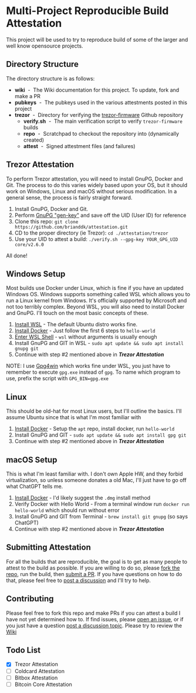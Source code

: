 # Multi-Project Reproducible Build Attestation

This project will be used to try to reproduce build of some of the larger and well know opensource projects.  

## Directory Structure

The directory structure is as follows:

* **wiki** &nbsp;-&nbsp; The Wiki documentation for this project.  To update, fork and make a PR
* **pubkeys** &nbsp;-&nbsp; The pubkeys used in the various attestments posted in this project
* **trezor** &nbsp;-&nbsp; Directory for verifying the [trezor-firmware](https://github.com/trezor/trezor-firmware) Github repository
  * **verify.sh** &nbsp;-&nbsp; The main verification script to verify `trezor-firmware` builds
  * **repo** &nbsp;-&nbsp; Scratchpad to checkout the repository into (dynamically created)
  * **attest** &nbsp;-&nbsp; Signed attestment files (and failures)

## Trezor Attestation

To perform Trezor attestation, you will need to install GnuPG, Docker and Git. 
The process to do this varies widely based upon your OS, but it should work on
Windows, Linux and macOS without serious modification.  In a general sense, the process is
fairly straight forward.

1. Install GnuPG, Docker and Git.
2. Perform [GnuPG "gen-key"](https://www.gnupg.org/gph/en/manual/c14.html) and save off the UID (User ID) for reference
2. Clone this repo: `git clone https://github.com/brianddk/attestation.git`
3. CD to the proper directory (ie Trezor): `cd ./attestation/trezor`
4. Use your UID to attest a build: `./verify.sh --gpg-key YOUR_GPG_UID core/v2.6.0`

All done!

## Windows Setup

Most builds use Docker under Linux, which is fine if you have an updated Windows OS.
Windows supports something called WSL which allows you to run a Linux kernel from Windows.
It's officially supported by Microsoft and not too terribly complex.  Beyond WSL, you will 
also need to install Docker and GnuPG.  I'll touch on the most basic concepts of these.

1. [Install WSL](https://learn.microsoft.com/en-us/windows/wsl/install) - The default Ubuntu distro works fine.
2. [Install Docker](https://learn.microsoft.com/en-us/windows/wsl/tutorials/wsl-containers#install-docker-desktop) - Just follow the first 6 steps to `hello-world`
2. [Enter WSL Shell](https://learn.microsoft.com/en-us/windows/wsl/basic-commands#run-a-specific-linux-distribution-from-powershell-or-cmd) - `wsl` without arguments is usually enough
3. Install GnuPG and GIT in WSL - `sudo apt update && sudo apt install gnupg git`
4. Continue with step \#2 mentioned above in ***Trezor Attestation***

NOTE: I use [Gpg4win](https://www.gpg4win.org/) which works fine under WSL, you just have to remember to execute `gpg.exe` instead of `gpg`.
To name which program to use, prefix the script with `GPG_BIN=gpg.exe`

## Linux

This should be old-hat for most Linux users, but I'll outline the basics.  I'll assume Ubuntu since that is what I'm most familiar with

1. [Install Docker](https://docs.docker.com/engine/install/ubuntu/) - Setup the `apt` repo, install docker, run `hello-world`
2. Install GnuPG and GIT - `sudo apt update && sudo apt install gpg git`
4. Continue with step \#2 mentioned above in ***Trezor Attestation***

## macOS Setup

This is what I'm least familiar with.  I don't own Apple HW, and they forbid virtualization, so unless someone donates a old Mac, I'll just have to go off what ChatGPT tells me.

1. [Install Docker](https://docs.docker.com/desktop/install/mac-install/) - I'd likely suggest the `.dmg` install method
2. Verify Docker with Hello World - From a terminal window run `docker run hello-world` which should run without error
3. Install GnuPG and GIT from Terminal - `brew install git gnupg` (so says ChatGPT)
4. Continue with step \#2 mentioned above in ***Trezor Attestation***

## Submitting Attestation

For all the builds that are reproducible, the goal is to get as many people to attest
to the build as possible.  If you are willing to do so, please [fork the repo](https://github.com/brianddk/attestation/fork),
run the build, then [submit a PR](https://docs.github.com/en/pull-requests/collaborating-with-pull-requests/proposing-changes-to-your-work-with-pull-requests/creating-a-pull-request).
If you have questions on how to do that, please feel free to [post a discussion](https://github.com/brianddk/attestation/discussions)
and I'll try to help.

## Contributing

Please feel free to fork this repo and make PRs if you can attest a build I have
not yet determined how to.  If find issues, please [open an issue](https://github.com/brianddk/attestation/issues/new/choose),
or if you just have a question [post a discussion topic](https://github.com/brianddk/attestation/discussions).  Please try
to review the [Wiki](https://github.com/brianddk/attestation/wiki)

## Todo List

- [x] Trezor Attestation
- [ ] Coldcard Attestation
- [ ] Bitbox Attestation
- [ ] Bitcoin Core Attestation
